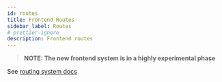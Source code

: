 ```yaml
---
id: routes
title: Frontend Routes
sidebar_label: Routes
# prettier-ignore
description: Frontend routes
---
```


> **NOTE: The new frontend system is in a highly experimental phase**

See [routing system docs](../../plugins/composability.md#routing-system)
